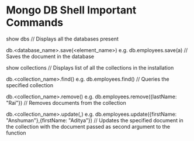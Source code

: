 # Mongo DB Shell Important Commands

show dbs
//  Displays all the databases present

db.<database_name>.save(<element_name>)
e.g. db.employees.save(a)
//  Saves the document in the database

show collections
//  Displays list of all the collections in the installation

db.<collection_name>.find()
e.g. db.employees.find()
//  Queries the specified collection

db.<collection_name>.remove(<query>)
e.g. db.employees.remove({lastName: "Rai"})
//  Removes documents from the collection

db.<collection_name>.update(<query>,<object>)
e.g. db.employees.update({firstName: "Anshuman"},{firstName: "Aditya"})
//  Updates the specified document in the collection with the document passed as second argument to the function 

